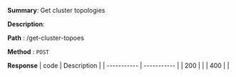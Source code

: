 **Summary**: Get cluster topologies

**Description**:

**Path** : /get-cluster-topoes

**Method** : `POST`

**Response**
| code      | Description |
| ----------- | ----------- |
|  200   |       |
|  400   |       |

